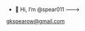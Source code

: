 - 👋 Hi, I’m @spear011 --->

gkspearow@gmail.com


<!---
spear011/spear011 is a ✨ special ✨ repository because its `README.md` (this file) appears on your GitHub profile.
You can click the Preview link to take a look at your changes.
--->
